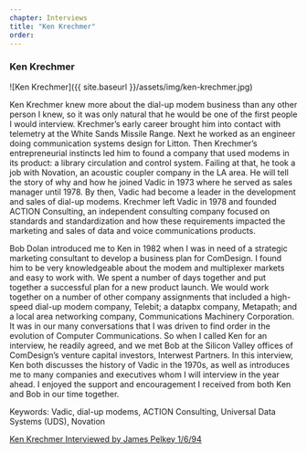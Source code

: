 ```yaml
---
chapter: Interviews
title: "Ken Krechmer"
order: 
---
```


### Ken Krechmer

![Ken Krechmer]({{ site.baseurl }}/assets/img/ken-krechmer.jpg)

Ken Krechmer knew more about the dial-up modem business than any other person I knew, so it was only natural that he would be one of the first people I would interview. Krechmer’s early career brought him into contact with telemetry at the White Sands Missile Range. Next he worked as an engineer doing communication systems design for Litton. Then Krechmer’s entrepreneurial instincts led him to found a company that used modems in its product: a library circulation and control system. Failing at that, he took a job with Novation, an acoustic coupler company in the LA area. He will tell the story of why and how he joined Vadic in 1973 where he served as sales manager until 1978. By then, Vadic had become a leader in the development and sales of dial-up modems. Krechmer left Vadic in 1978 and founded ACTION Consulting, an independent consulting company focused on standards and standardization and how these requirements impacted the marketing and sales of data and voice communications products.

Bob Dolan introduced me to Ken in 1982 when I was in need of a strategic marketing consultant to develop a business plan for ComDesign. I found him to be very knowledgeable about the modem and multiplexer markets and easy to work with. We spent a number of days together and put together a successful plan for a new product launch. We would work together on a number of other company assignments that included a high-speed dial-up modem company, Telebit; a datapbx company, Metapath; and a local area networking company, Communications Machinery Corporation. It was in our many conversations that I was driven to find order in the evolution of Computer Communications. So when I called Ken for an interview, he readily agreed, and we met Bob at the Silicon Valley offices of ComDesign’s venture capital investors, Interwest Partners. In this interview, Ken both discusses the history of Vadic in the 1970s, as well as introduces me to many companies and executives whom I will interview in the year ahead. I enjoyed the support and encouragement I received from both Ken and Bob in our time together.

Keywords: Vadic, dial-up modems, ACTION Consulting, Universal Data Systems (UDS), Novation

[Ken Krechmer Interviewed by James Pelkey 1/6/94](https://archive.computerhistory.org/resources/access/text/2016/04/102738107-05-01-acc.pdf)
